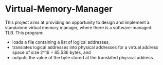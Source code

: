 # Virtual-Memory-Manager

This project aims at providing an opportunity to design and implement a standalone virtual memory manager, where there is a software-managed TLB.
This program:
- loads a file containing a list of logical addresses,
- translates logical addresses into physical addresses for a virtual address space of size 2^16 = 65,536 bytes, and
- outputs the value of the byte stored at the translated physical address
